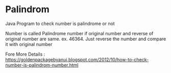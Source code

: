Palindrom
=========

Java Program to check number is palindrome or not

Number is called Palindrome number if original number and reverse of original number are same.
ex. 46364. Just reverse the number and compare it with original number

Fore More Details : https://goldenpackagebyanuj.blogspot.com/2012/10/how-to-check-number-is-palindrom-number.html
